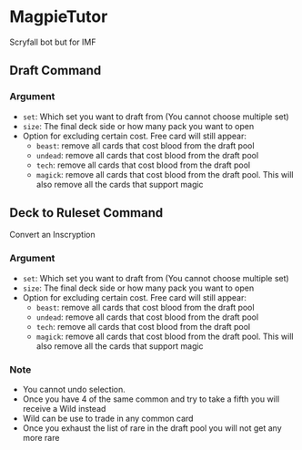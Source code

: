 # MagpieTutor
Scryfall bot but for IMF

## Draft Command ##

### Argument ###
- `set`: Which set you want to draft from (You cannot choose multiple set)
- `size`: The final deck side or how many pack you want to open
- Option for excluding certain cost. Free card will still appear:
    - `beast`: remove all cards that cost blood from the draft pool
    - `undead`: remove all cards that cost blood from the draft pool
    - `tech`: remove all cards that cost blood from the draft pool
    - `magick`: remove all cards that cost blood from the draft pool. This will also remove all the cards that support magic

## Deck to Ruleset Command ##
Convert an Inscryption
### Argument ###
- `set`: Which set you want to draft from (You cannot choose multiple set)
- `size`: The final deck side or how many pack you want to open
- Option for excluding certain cost. Free card will still appear:
    - `beast`: remove all cards that cost blood from the draft pool
    - `undead`: remove all cards that cost blood from the draft pool
    - `tech`: remove all cards that cost blood from the draft pool
    - `magick`: remove all cards that cost blood from the draft pool. This will also remove all the cards that support magic

### Note ###
- You cannot undo selection. 
- Once you have 4 of the same common and try to take a fifth you will receive a Wild instead 
- Wild can be use to trade in any common card
- Once you exhaust the list of rare in the draft pool you will not get any more rare


